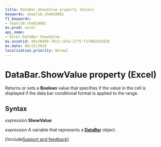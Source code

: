 ```yaml
---
title: DataBar.ShowValue property (Excel)
keywords: vbaxl10.chm810081
f1_keywords:
- vbaxl10.chm810081
ms.prod: excel
api_name:
- Excel.DataBar.ShowValue
ms.assetid: d8a366b9-78c3-cdfa-27f5-f27082832828
ms.date: 04/23/2019
localization_priority: Normal
---
```



# DataBar.ShowValue property (Excel)

Returns or sets a **Boolean** value that specifies if the value in the cell is displayed if the data bar conditional format is applied to the range.


## Syntax

_expression_.**ShowValue**

_expression_ A variable that represents a **[DataBar](Excel.DataBar.md)** object.




[!include[Support and feedback](~/includes/feedback-boilerplate.md)]